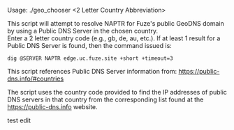 
Usage: ./geo_chooser <2 Letter Country Abbreviation>

This script will attempt to resolve NAPTR for Fuze's public GeoDNS domain by using a Public DNS Server in the chosen country.  
Enter a 2 letter country code (e.g., gb, de, au, etc.).  If at least 1 result for a Public DNS Server is found, then the command issued is:

	dig @SERVER NAPTR edge.uc.fuze.site +short +timeout=3

This script references Public DNS Server information from:	https://public-dns.info/#countries

The script uses the country code provided to find the IP addresses of public DNS servers in that country from the corresponding list found at the https://public-dns.info website.

test edit
